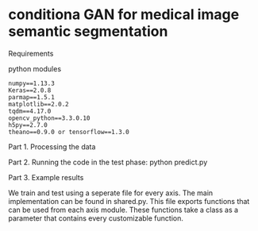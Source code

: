 # conditiona GAN for medical image semantic segmentation

Requirements

python modules

    numpy==1.13.3
    Keras==2.0.8
    parmap==1.5.1
    matplotlib==2.0.2
    tqdm==4.17.0
    opencv_python==3.3.0.10
    h5py==2.7.0
    theano==0.9.0 or tensorflow==1.3.0

Part 1. Processing the data


Part 2. Running the code in the test phase:
python predict.py

Part 3. Example results


We train and test using a seperate file for every axis. 
The main implementation can be found in shared.py. 
This file exports functions that can be used from each axis module. 
These functions take a class as a parameter that contains every customizable function.
